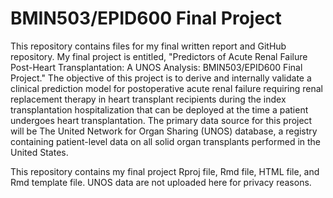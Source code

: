# BMIN503/EPID600 Final Project

This repository contains files for my final written report and GitHub repository. My final project is entitled, "Predictors of Acute Renal Failure Post-Heart Transplantation: A UNOS Analysis: BMIN503/EPID600 Final Project." The objective of this project is to derive and internally validate a clinical prediction model for postoperative acute renal failure requiring renal replacement therapy in heart transplant recipients during the index transplantation hospitalization that can be deployed at the time a patient undergoes heart transplantation. The primary data source for this project will be The United Network for Organ Sharing (UNOS) database, a registry containing patient-level data on all solid organ transplants performed in the United States. 

This repository contains my final project Rproj file, Rmd file, HTML file, and Rmd template file. UNOS data are not uploaded here for privacy reasons.
